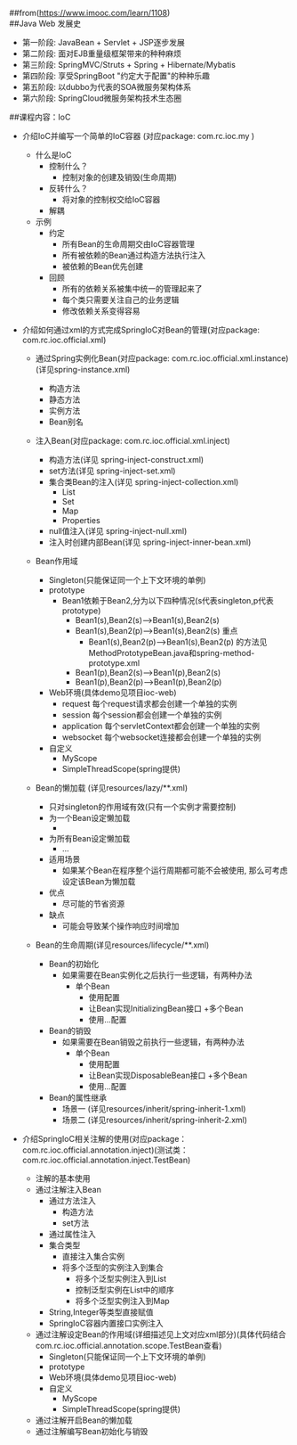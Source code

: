 ##from(https://www.imooc.com/learn/1108)  
##Java Web 发展史
* 第一阶段: JavaBean + Servlet + JSP逐步发展  
* 第二阶段: 面对EJB重量级框架带来的种种麻烦
* 第三阶段: SpringMVC/Struts + Spring + Hibernate/Mybatis  
* 第四阶段: 享受SpringBoot "约定大于配置"的种种乐趣  
* 第五阶段: 以dubbo为代表的SOA微服务架构体系  
* 第六阶段: SpringCloud微服务架构技术生态圈

##课程内容：IoC
+ 介绍IoC并编写一个简单的IoC容器 (对应package: com.rc.ioc.my ) 
    + 什么是IoC
        + 控制什么？
            * 控制对象的创建及销毁(生命周期)
        + 反转什么？
            * 将对象的控制权交给IoC容器
        + 解耦
    + 示例 
        + 约定
            * 所有Bean的生命周期交由IoC容器管理
            * 所有被依赖的Bean通过构造方法执行注入
            * 被依赖的Bean优先创建
        + 回顾
            * 所有的依赖关系被集中统一的管理起来了
            * 每个类只需要关注自己的业务逻辑
            * 修改依赖关系变得容易
                               
+ 介绍如何通过xml的方式完成SpringIoC对Bean的管理(对应package: com.rc.ioc.official.xml)      
    + 通过Spring实例化Bean(对应package: com.rc.ioc.official.xml.instance)(详见spring-instance.xml)
        * 构造方法
        * 静态方法    
        * 实例方法    
        * Bean别名
    + 注入Bean(对应package: com.rc.ioc.official.xml.inject)
        * 构造方法(详见 spring-inject-construct.xml)
        * set方法(详见 spring-inject-set.xml)
        + 集合类Bean的注入(详见 spring-inject-collection.xml)
            * List
            * Set
            * Map
            * Properties
        * null值注入(详见 spring-inject-null.xml)
        * 注入时创建内部Bean(详见 spring-inject-inner-bean.xml)
    + Bean作用域
        * Singleton(只能保证同一个上下文环境的单例)        
        * prototype        
            + Bean1依赖于Bean2,分为以下四种情况(s代表singleton,p代表prototype)
                * Bean1(s),Bean2(s)-->Bean1(s),Bean2(s)  
                + Bean1(s),Bean2(p)-->Bean1(s),Bean2(s) 重点
                    * Bean1(s),Bean2(p)-->Bean1(s),Bean2(p) 的方法见MethodPrototypeBean.java和spring-method-prototype.xml  
                * Bean1(p),Bean2(s)-->Bean1(p),Bean2(s)  
                * Bean1(p),Bean2(p)-->Bean1(p),Bean2(p)    
                
        + Web环境(具体demo见项目ioc-web)
            * request 每个request请求都会创建一个单独的实例
            * session 每个session都会创建一个单独的实例
            * application 每个servletContext都会创建一个单独的实例 
            * websocket 每个websocket连接都会创建一个单独的实例
        + 自定义
            * MyScope
            * SimpleThreadScope(spring提供) 
    + Bean的懒加载 (详见resources/lazy/**.xml) 
        * 只对singleton的作用域有效(只有一个实例才需要控制)
        + 为一个Bean设定懒加载  
            * <bean lazy-init="true"/>  
        + 为所有Bean设定懒加载  
            * <beans default-lazy-init="true">...</beans>  
        + 适用场景
            * 如果某个Bean在程序整个运行周期都可能不会被使用,
                那么可考虑设定该Bean为懒加载
        + 优点
            * 尽可能的节省资源
        + 缺点
            * 可能会导致某个操作响应时间增加 
    + Bean的生命周期(详见resources/lifecycle/**.xml) 
        + Bean的初始化 
            + 如果需要在Bean实例化之后执行一些逻辑，有两种办法
                + 单个Bean
                    * 使用<bean init-Method="××" />配置
                    * 让Bean实现InitializingBean接口
                +多个Bean
                    * 使用<beans default-init-method="××">...</beans>配置 
        + Bean的销毁                            
            + 如果需要在Bean销毁之前执行一些逻辑，有两种办法
                + 单个Bean
                    * 使用<bean destroy-Method="××" />配置
                    * 让Bean实现DisposableBean接口
                +多个Bean
                    * 使用<beans default-destroy-method="××">...</beans>配置 
        + Bean的属性继承    
            * 场景一 (详见resources/inherit/spring-inherit-1.xml)                                                       
            * 场景二 (详见resources/inherit/spring-inherit-2.xml)                                                     
+ 介绍SpringIoC相关注解的使用(对应package：com.rc.ioc.official.annotation.inject)(测试类：com.rc.ioc.official.annotation.inject.TestBean)
    * 注解的基本使用
    + 通过注解注入Bean
        + 通过方法注入
            * 构造方法
            * set方法
        * 通过属性注入
        + 集合类型
            * 直接注入集合实例
            + 将多个泛型的实例注入到集合
                * 将多个泛型实例注入到List
                * 控制泛型实例在List中的顺序
                * 将多个泛型实例注入到Map
        * String,Integer等类型直接赋值
        * SpringIoC容器内置接口实例注入                
    + 通过注解设定Bean的作用域(详细描述见上文对应xml部分)(具体代码结合com.rc.ioc.official.annotation.scope.TestBean查看)
        * Singleton(只能保证同一个上下文环境的单例)        
        * prototype        
        * Web环境(具体demo见项目ioc-web)
        + 自定义
            * MyScope
            * SimpleThreadScope(spring提供) 
    * 通过注解开启Bean的懒加载
    * 通过注解编写Bean初始化与销毁


